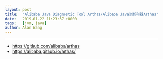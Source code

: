```yaml
---
layout: post
title:  "Alibaba Java Diagnostic Tool Arthas/Alibaba Java诊断利器Arthas"
date:   2019-01-22 11:23:37 +0000
tags:   [jvm, java]
author: Alan Wang
---
```




----
- https://github.com/alibaba/arthas
- https://alibaba.github.io/arthas/

